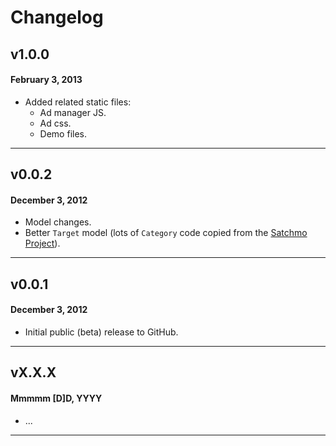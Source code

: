 # Changelog

## v1.0.0
#### February 3, 2013

* Added related static files:
	* Ad manager JS.
	* Ad css.
	* Demo files.

---

## v0.0.2
#### December 3, 2012

* Model changes.
* Better `Target` model (lots of `Category` code copied from the [Satchmo Project](http://www.satchmoproject.com/)).

---

## v0.0.1
#### December 3, 2012

* Initial public (beta) release to GitHub.

---

## vX.X.X
#### Mmmmm [D]D, YYYY

* ...

---